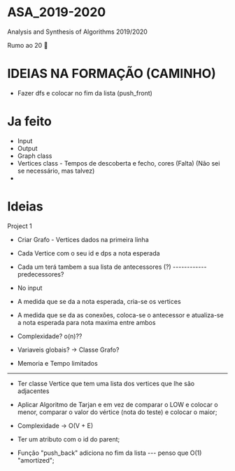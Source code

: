 # ASA_2019-2020
Analysis and Synthesis of Algorithms 2019/2020

Rumo ao 20 :muscle:
# IDEIAS NA FORMAÇÃO (CAMINHO)
 - Fazer dfs e colocar no fim da lista (push_front)

# Ja feito

 - Input
 - Output
 - Graph class
 - Vertices class - Tempos de descoberta e fecho, cores (Falta) (Não sei se necessário, mas talvez)
 - 


# Ideias

Project 1

 - Criar Grafo - Vertices dados na primeira linha
 - Cada Vertice com o seu id e dps a nota esperada
 - Cada um terá tambem a sua lista de antecessores (?)  ------------ predecessores?
 
 - No input
 - A medida que se da a nota esperada, cria-se os vertices
 - A medida que se da as conexões, coloca-se o antecessor
    e atualiza-se a nota esperada para nota maxima entre ambos

 - Complexidade? o(n)??
 - Variaveis globais? -> Classe Grafo?
 - Memoria e Tempo limitados

-------------------------------------------------------------------------

 - Ter classe Vertice que tem uma lista dos vertices que lhe são adjacentes
 - Aplicar Algoritmo de Tarjan e em vez de comparar o LOW e colocar o menor,
   comparar o valor do vértice (nota do teste) e colocar o maior;
 - Complexidade -> O(V + E)
 - Ter um atributo com o id do parent;

 - Função "push_back" adiciona no fim da lista  --- penso que O(1) "amortized";
